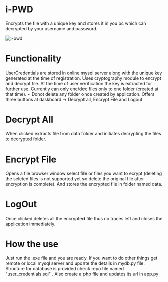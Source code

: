 # i-PWD
Encrypts the file with a unique key and stores it in you pc which can decrypted by your username and password.

![i-pwd](https://github.com/vipul-dixit-2004/i-PWD/assets/72184734/a1f5f59e-76f0-4164-99b8-34f6478269ff)

# Functionality 
UserCredentials are stored in online mysql server along with the unique key generated at the time of registration. Uses cryptography module to encrypt and decrypt file. At the time of user verification the key is extracted for further use. 
Currently can only enc/dec files only to one folder (created at that time).
~ Donot delete any folder once created by application. Offers three buttons at daskboard -> Decrypt all, Encrypt File and Logout
# Decrypt All
When clicked extracts file from data folder and initiates decrypting the files to decrypted folder.
# Encrypt File
Opens a file browser window select file or files you want to ecrypt (deleting the seleted files is not supported yet so delete the original file after encryption is complete). And stores the encrypted file in folder named data.
# LogOut 
Once clicked deletes all the encrypted file thus no traces left and closes the application immediately.

# How the use 
Just run the .exe file and you are ready. If you want to do other things get remote or local mysql server and update the details in mydb.py file. Structure for database is provided check repo file named "user_credentials.sql" . Also create a php file and updates its url in app.py 
